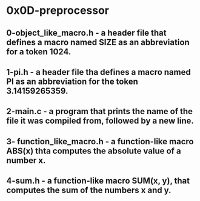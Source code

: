 # 0x0D-preprocessor
## 0-object_like_macro.h - a header file that defines a macro named SIZE as an abbreviation for a token 1024.
## 1-pi.h - a header file tha defines a macro named PI as an abbreviation for the token 3.14159265359.
## 2-main.c - a program that prints the name of the file it was compiled from, followed by a new line.
## 3- function_like_macro.h - a function-like macro ABS(x) thta computes the absolute value of a number x.
## 4-sum.h - a function-like macro SUM(x, y), that computes the sum of the numbers x and y.
